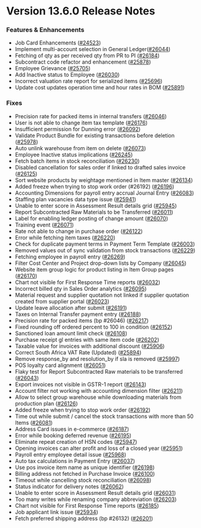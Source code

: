 # Version 13.6.0 Release Notes

### Features & Enhancements

- Job Card Enhancements ([#24523](https://github.com/FINERGYRS/capkpi/pull/24523))
- Implement multi-account selection in General Ledger([#26044](https://github.com/FINERGYRS/capkpi/pull/26044))
- Fetching of qty as per received qty from PR to PI ([#26184](https://github.com/FINERGYRS/capkpi/pull/26184))
- Subcontract code refactor and enhancement ([#25878](https://github.com/FINERGYRS/capkpi/pull/25878))
- Employee Grievance ([#25705](https://github.com/FINERGYRS/capkpi/pull/25705))
- Add Inactive status to Employee ([#26030](https://github.com/FINERGYRS/capkpi/pull/26030))
- Incorrect valuation rate report for serialized items ([#25696](https://github.com/FINERGYRS/capkpi/pull/25696))
- Update cost updates operation time and hour rates in BOM ([#25891](https://github.com/FINERGYRS/capkpi/pull/25891))

### Fixes

- Precision rate for packed items in internal transfers ([#26046](https://github.com/FINERGYRS/capkpi/pull/26046))
- User is not able to change item tax template ([#26176](https://github.com/FINERGYRS/capkpi/pull/26176))
- Insufficient permission for Dunning error ([#26092](https://github.com/FINERGYRS/capkpi/pull/26092))
- Validate Product Bundle for existing transactions before deletion ([#25978](https://github.com/FINERGYRS/capkpi/pull/25978))
- Auto unlink warehouse from item on delete ([#26073](https://github.com/FINERGYRS/capkpi/pull/26073))
- Employee Inactive status implications ([#26245](https://github.com/FINERGYRS/capkpi/pull/26245))
- Fetch batch items in stock reconciliation ([#26230](https://github.com/FINERGYRS/capkpi/pull/26230))
- Disabled cancellation for sales order if linked to drafted sales invoice ([#26125](https://github.com/FINERGYRS/capkpi/pull/26125))
- Sort website products by weightage mentioned in Item master ([#26134](https://github.com/FINERGYRS/capkpi/pull/26134))
- Added freeze when trying to stop work order (#26192) ([#26196](https://github.com/FINERGYRS/capkpi/pull/26196))
- Accounting Dimensions for payroll entry accrual Journal Entry ([#26083](https://github.com/FINERGYRS/capkpi/pull/26083))
- Staffing plan vacancies data type issue ([#25941](https://github.com/FINERGYRS/capkpi/pull/25941))
- Unable to enter score in Assessment Result details grid ([#25945](https://github.com/FINERGYRS/capkpi/pull/25945))
- Report Subcontracted Raw Materials to be Transferred ([#26011](https://github.com/FINERGYRS/capkpi/pull/26011))
- Label for enabling ledger posting of change amount ([#26070](https://github.com/FINERGYRS/capkpi/pull/26070))
- Training event ([#26071](https://github.com/FINERGYRS/capkpi/pull/26071))
- Rate not able to change in purchase order ([#26122](https://github.com/FINERGYRS/capkpi/pull/26122))
- Error while fetching item taxes ([#26220](https://github.com/FINERGYRS/capkpi/pull/26220))
- Check for duplicate payment terms in Payment Term Template ([#26003](https://github.com/FINERGYRS/capkpi/pull/26003))
- Removed values out of sync validation from stock transactions ([#26229](https://github.com/FINERGYRS/capkpi/pull/26229))
- Fetching employee in payroll entry ([#26269](https://github.com/FINERGYRS/capkpi/pull/26269))
- Filter Cost Center and Project drop-down lists by Company ([#26045](https://github.com/FINERGYRS/capkpi/pull/26045))
- Website item group logic for product listing in Item Group pages ([#26170](https://github.com/FINERGYRS/capkpi/pull/26170))
- Chart not visible for First Response Time reports ([#26032](https://github.com/FINERGYRS/capkpi/pull/26032))
- Incorrect billed qty in Sales Order analytics ([#26095](https://github.com/FINERGYRS/capkpi/pull/26095))
- Material request and supplier quotation not linked if supplier quotation created from supplier portal ([#26023](https://github.com/FINERGYRS/capkpi/pull/26023))
- Update leave allocation after submit ([#26191](https://github.com/FINERGYRS/capkpi/pull/26191))
- Taxes on Internal Transfer payment entry ([#26188](https://github.com/FINERGYRS/capkpi/pull/26188))
- Precision rate for packed items (bp #26046) ([#26217](https://github.com/FINERGYRS/capkpi/pull/26217))
- Fixed rounding off ordered percent to 100 in condition ([#26152](https://github.com/FINERGYRS/capkpi/pull/26152))
- Sanctioned loan amount limit check ([#26108](https://github.com/FINERGYRS/capkpi/pull/26108))
- Purchase receipt gl entries with same item code ([#26202](https://github.com/FINERGYRS/capkpi/pull/26202))
- Taxable value for invoices with additional discount ([#25906](https://github.com/FINERGYRS/capkpi/pull/25906))
- Correct South Africa VAT Rate (Updated) ([#25894](https://github.com/FINERGYRS/capkpi/pull/25894))
- Remove response_by and resolution_by if sla is removed ([#25997](https://github.com/FINERGYRS/capkpi/pull/25997))
- POS loyalty card alignment ([#26051](https://github.com/FINERGYRS/capkpi/pull/26051))
- Flaky test for Report Subcontracted Raw materials to be transferred ([#26043](https://github.com/FINERGYRS/capkpi/pull/26043))
- Export invoices not visible in GSTR-1 report ([#26143](https://github.com/FINERGYRS/capkpi/pull/26143))
- Account filter not working with accounting dimension filter ([#26211](https://github.com/FINERGYRS/capkpi/pull/26211))
- Allow to select group warehouse while downloading materials from production plan ([#26126](https://github.com/FINERGYRS/capkpi/pull/26126))
- Added freeze when trying to stop work order ([#26192](https://github.com/FINERGYRS/capkpi/pull/26192))
- Time out while submit / cancel the stock transactions with more than 50 Items ([#26081](https://github.com/FINERGYRS/capkpi/pull/26081))
- Address Card issues in e-commerce ([#26187](https://github.com/FINERGYRS/capkpi/pull/26187))
- Error while booking deferred revenue ([#26195](https://github.com/FINERGYRS/capkpi/pull/26195))
- Eliminate repeat creation of HSN codes ([#25947](https://github.com/FINERGYRS/capkpi/pull/25947))
- Opening invoices can alter profit and loss of a closed year ([#25951](https://github.com/FINERGYRS/capkpi/pull/25951))
- Payroll entry employee detail issue ([#25968](https://github.com/FINERGYRS/capkpi/pull/25968))
- Auto tax calculations in Payment Entry ([#26037](https://github.com/FINERGYRS/capkpi/pull/26037))
- Use pos invoice item name as unique identifier ([#26198](https://github.com/FINERGYRS/capkpi/pull/26198))
- Billing address not fetched in Purchase Invoice ([#26100](https://github.com/FINERGYRS/capkpi/pull/26100))
- Timeout while cancelling stock reconciliation ([#26098](https://github.com/FINERGYRS/capkpi/pull/26098))
- Status indicator for delivery notes ([#26062](https://github.com/FINERGYRS/capkpi/pull/26062))
- Unable to enter score in Assessment Result details grid ([#26031](https://github.com/FINERGYRS/capkpi/pull/26031))
- Too many writes while renaming company abbreviation ([#26203](https://github.com/FINERGYRS/capkpi/pull/26203))
- Chart not visible for First Response Time reports ([#26185](https://github.com/FINERGYRS/capkpi/pull/26185))
- Job applicant link issue ([#25934](https://github.com/FINERGYRS/capkpi/pull/25934))
- Fetch preferred shipping address (bp #26132) ([#26201](https://github.com/FINERGYRS/capkpi/pull/26201))
